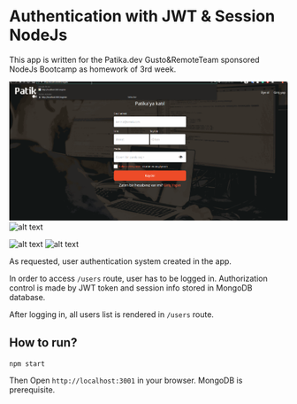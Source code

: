 # Authentication with JWT & Session NodeJs
This app is written for the Patika.dev Gusto&RemoteTeam sponsored NodeJs Bootcamp as homework of 3rd week. 



![alt text](https://raw.githubusercontent.com/Kodluyoruz-NodeJs-Bootcamp/week2-omerization/master/public/imgs/patikadevhw2.gif?token=GHSAT0AAAAAABPBJVYXMRGAKYBCQR7S6SZ6YPAOWGQ)
![alt text](https://i.ibb.co/Fh8NFzZ/patikadevhw2.gif)

![alt text](https://i.ibb.co/0K4GRKT/hw1.jpg) ![alt text](https://i.ibb.co/qCFwDzY/hw2.jpg)

As requested, user authentication system created in the app. 

In order to access `/users` route, user has to be logged in. Authorization control is made by JWT token and session info stored in MongoDB database.

After logging in, all users list is rendered in `/users` route. 


## How to run?

```
npm start 
```

Then Open `http://localhost:3001` in your browser. MongoDB is prerequisite.
